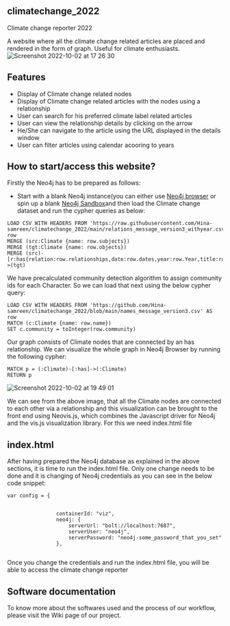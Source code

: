 ## climatechange_2022
Climate change reporter 2022

A website where all the climate change related articles are placed and rendered in the form of graph. Useful for climate enthusiasts.![Screenshot 2022-10-02 at 17 26 30](https://user-images.githubusercontent.com/66202956/193462111-e8e67ae0-1bbc-4047-a2d6-bc8e0166b033.png)

## Features
- Display of Climate change related nodes
- Display of Climate change related articles with the nodes using a relationship
- User can search for his preferred climate label related articles
- User can view the relationship details by clicking on the arrow
- He/She can navigate to the article using the URL displayed in the details window
- User can filter articles using calendar acooring to years

## How to start/access this website?
Firstly the Neo4j has to be prepared as follows:
- Start with a blank Neo4j instance(you can either use [Neo4j browser](https://neo4j.com/docs/operations-manual/current/installation/neo4j-browser/#:~:text=Neo4j%20Browser%20is%20a%20tool,Neo4j%20Server%20and%20Neo4j%20Desktop.) or spin up a blank [Neo4j Sandbox](https://neo4j.com/sandbox/)and then load the Climate change dataset and run the cypher queries as below:

```
LOAD CSV WITH HEADERS FROM 'https://raw.githubusercontent.com/Hina-samreen/climatechange_2022/main/relations_message_version3_withyear.csv'AS row  
MERGE (src:Climate {name: row.subjects})  
MERGE (tgt:Climate {name: row.objects})  
MERGE (src)-[r:has{relation:row.relationships,date:row.dates,year:row.Year,title:row.titles}]->(tgt) 

```

We have precalculated community detection algorithm to assign community ids for each Character. So we can load that next using the below cypher query:

```
LOAD CSV WITH HEADERS FROM 'https://github.com/Hina-samreen/climatechange_2022/blob/main/names_message_version3.csv' AS row  
MATCH (c:Climate {name: row.name})  
SET c.community = toInteger(row.community) 

```
Our graph consists of Climate nodes that are connected by an has relationship. We can visualize the whole graph in Neo4j Browser by running the following cypher:
```
MATCH p = (:Climate)-[:has]->(:Climate)
RETURN p
```
![Screenshot 2022-10-02 at 19 49 01](https://user-images.githubusercontent.com/66202956/193468473-cfdfb56e-f6c1-4a3b-b5d8-da95a207e391.png)

We can see from the above image, that all the Climate nodes are connected to each other via a relationship and this visualization can be brought to the front end using Neovis.js, which combines the Javascript driver for Neo4j and the vis.js visualization library. For this we need index.html file

## index.html
After having prepared the Neo4j database as explained in the above sections, it is time to run the index.html file. Only one change needs to be done and it is changing of Neo4j credentials as you can see in the below code snippet:

```
var config = {


				containerId: "viz",
				neo4j: {
					serverUrl: "bolt://localhost:7687",
					serverUser: "neo4j",
					serverPassword: "neo4j-some_password_that_you_set"
				},
				
 ```
 Once you change the credentials and run the index.html file, you will be able to access the climate change reporter

## Software documentation
To know more about the softwares used and the process of our workflow, please visit the Wiki page of our project.
